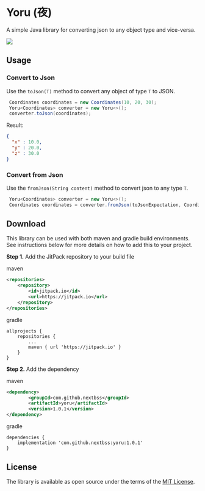 # Yoru (夜)
A simple Java library for converting json to any object type and vice-versa.

[![](https://img.shields.io/badge/next-opensource-blue.svg)](https://www.nextbss.co.ao)

Usage
---------------

### Convert to Json
Use the ```toJson(T)``` method to convert any object of type ```T``` to JSON.
```java
 Coordinates coordinates = new Coordinates(10, 20, 30);
 Yoru<Coordinates> converter = new Yoru<>();
 converter.toJson(coordinates);
```

Result:
```json
{
  "x" : 10.0,
  "y" : 20.0,
  "z" : 30.0
}
```

### Convert from Json
Use the ```fromJson(String content)``` method to convert json to any type ```T```.
```java
 Yoru<Coordinates> converter = new Yoru<>();
 Coordinates coordinates = converter.fromJson(toJsonExpectation, Coordinates.class);
```


Download
---------------

This library can be used with both maven and gradle build environments. See instructions below
for more details on how to add this to your project.

**Step 1.** Add the JitPack repository to your build file

maven
```xml
<repositories>
    <repository>
        <id>jitpack.io</id>
        <url>https://jitpack.io</url>
    </repository>
</repositories>
```

gradle
```
allprojects {
    repositories {
        ...
        maven { url 'https://jitpack.io' }
    }
}
```

**Step 2.** Add the dependency

maven 
```xml
<dependency>
        <groupId>com.github.nextbss</groupId>
        <artifactId>yoru</artifactId>
        <version>1.0.1</version>
</dependency>
```

gradle
```
dependencies {
    implementation 'com.github.nextbss:yoru:1.0.1'
}
```

License
----------------


The library is available as open source under the terms of the [MIT License](http://opensource.org/licenses/MIT).